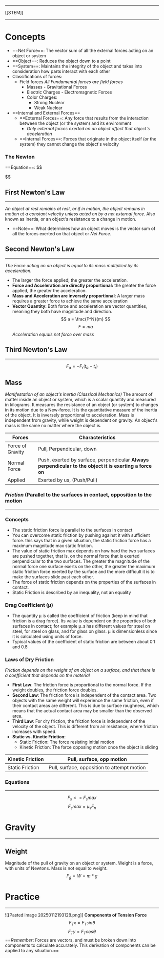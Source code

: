 ______________________________________
[[STEM]]
____________________
# Concepts 
- ==Net Force==: The vector sum of all the external forces acting on an object or system
- ==Object==: Reduces the object down to a point
- ==System==: Maintains the integrity of the object and takes into consideration how parts interact with each other
- Classifications of forces:
	- Field forces *All Fundamental forces are field forces*
		- Masses - Gravitational Forces
		- Electric Charges - Electromagnetic Forces
		- Color Charges:
			- Strong Nuclear 
			- Weak Nuclear
- ==Internal and External Forces==
	- ==External Forces==: Any force that results from the interaction between the object (or the system) and its environment 
		- *Only external forces exerted on an object affect that object's acceleration*
	- ==Internal Forces==: Forces that originate in the object itself (or the system) they cannot change the object's velocity
### The Newton
==Equation==:
$$
	
$$
## First Newton's Law
____________________
*An object at rest remains at rest, or if in motion, the object remains in motion at a constant velocity unless acted on by a net external force*. Also known as Inertia, or an object's resistance to a change in motion.
- ==Note==: What determines how an object moves is the vector sum of all the forces exerted on that object or *Net Force*.

## Second Newton's Law
____________________
*The Force acting on an object is equal to its mass multiplied by its acceleration.*
- The larger the force applied, the greater the acceleration.
- **Force and Acceleration are directly proportional:** the greater the force applied, the greater the acceleration.
- **Mass and Acceleration are inversely proportional**: A larger mass requires a greater force to achieve the same acceleration
- **Vector Quantity**: Both force and acceleration are vector quantities, meaning they both have magnitude and direction. 
$$
	a = \frac{F^N}{m}
$$
$$
	F = ma
$$
*Acceleration equals net force over mass*
## Third Newton's Law
______________

$$
	F_a=-F_r(t_a-t_r)
$$
## Mass
*Manifestation of an object's inertia (Classical Mechanics)*
	The amount of matter inside an object or system, which is a scalar quantity and measured in kilograms. It measures the resistance of an object (or system) to changes in its motion due to a New-force. It is the quantitative measure of the inertia of the object. It is inversely proportional to acceleration.
		Mass is independent from gravity, while weight is dependent on gravity. An object's mass is the same no matter where the object is.


| Forces           | Characteristics                                                                                          |
| ---------------- | -------------------------------------------------------------------------------------------------------- |
| Force of Gravity | Pull, Perpendicular, down                                                                                |
| Normal Force     | Push, exerted by surface, perpendicular **Always perpendicular to the object it is exerting a force on** |
| Applied          | Exerted by us, (Push/Pull)                                                                               |
### *Friction* (Parallel to the surfaces in contact, opposition to the motion
_________________________________
### Concepts
- The static friction force is parallel to the surfaces in contact
- You can overcome static friction by pushing against it with sufficient force. this says that in a given situation, the static friction force has a maximum magnitude max static friction. 
- The value of static friction max depends on how hard the two surfaces are pushed together, that is, on the normal force that is exerted perpendicular to the two surfaces. The greater the magnitude of the normal force one surface exerts on the other, the greater the maximum static friction force exerted by the surface and the more difficult it is to make the surfaces slide past each other. 
- The force of static friction depends on the properties of the surfaces in contact.
- Static Friction is described by an inequality, not an equality
### Drag Coefficient (μ)
- The quantity μ is called the coefficient of friction (keep in mind that friction is a drag force). Its value is dependent on the properties of both surfaces in contact; for example μ_s has different values for steel on steel, for steel on glass, and for glass on glass. μ is dimensionless since it is calculated using units of force. 
- Typical values of the coefficient of static friction are between about 0.1 and 0.8
### Laws of Dry Friction
*Friction depends on the weight of an object on a surface, and that there is a coefficient that depends on the material*
- **First Law**: The friction force is proportional to the normal force. If the weight doubles, the friction force doubles.
- **Second Law**: The friction force is independent of the contact area. Two objects with the same weight will experience the same friction, even if their contact areas are different. This is due to surface roughness, which means that the actual contact area may be smaller than the observed area. 
- **Third Law**: For dry friction, the friction force is independent of the velocity of the object. This is different from air resistance, where friction increases with speed. 
- **Static vs. Kinetic Friction**: 
	- Static Friction: The force resisting initial motion
	- Kinetic Friction: The force opposing motion once the object is sliding 

| Kinetic Friction | Pull, surface, opp motion                   |
| ---------------- | ------------------------------------------- |
| Static Friction  | Pull, surface, opposition to attempt motion |
### Equations
__________________________________
$$
	F_s <= F_smax
$$
$$
	F_smax=μ_sF_n
$$
# Gravity
_______________________________________________________
## Weight
Magnitude of the pull of gravity on an object or system. Weight is a force, with units of Newtons. Mass is not equal to weight.
$$
	F_g=W = m * g
$$
# Practice
____________________
![[Pasted image 20250112193128.png]]
**Components of Tension Force**
$$
	F_Tx=F_Tsinθ
$$
$$
	F_Ty=F_Tcosθ
$$
==*Remember*: Forces are vectors, and must be broken down into components to calculate accurately. This derivation of components can be applied to any situation.==

